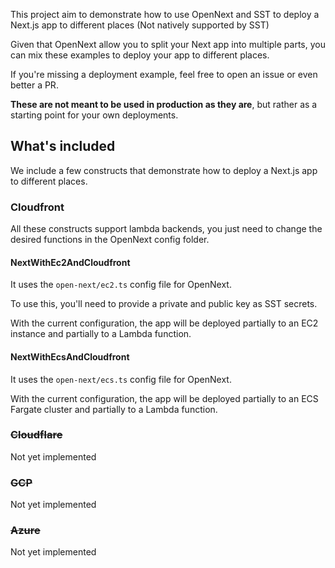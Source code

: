 This project aim to demonstrate how to use OpenNext and SST to deploy a Next.js app to different places (Not natively supported by SST)

Given that OpenNext allow you to split your Next app into multiple parts, you can mix these examples to deploy your app to different places.

If you're missing a deployment example, feel free to open an issue or even better a PR.

**These are not meant to be used in production as they are**, but rather as a starting point for your own deployments.

## What's included

We include a few constructs that demonstrate how to deploy a Next.js app to different places. 

### Cloudfront

All these constructs support lambda backends, you just need to change the desired functions in the OpenNext config folder.

#### NextWithEc2AndCloudfront
It uses the `open-next/ec2.ts` config file for OpenNext.

To use this, you'll need to provide a private and public key as SST secrets.

With the current configuration, the app will be deployed partially to an EC2 instance and partially to a Lambda function.


#### NextWithEcsAndCloudfront
It uses the `open-next/ecs.ts` config file for OpenNext.

With the current configuration, the app will be deployed partially to an ECS Fargate cluster and partially to a Lambda function.

### ~~Cloudflare~~
Not yet implemented

### ~~GCP~~
Not yet implemented

### ~~Azure~~
Not yet implemented
